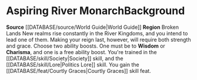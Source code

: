 ﻿---
id: '59'
name: Aspiring River Monarch
source: '[[DATABASE/source/World Guide|World Guide]]'
subcategory: regional

---
# Aspiring River Monarch<span class="item-type">Background</span>

**Source** [[DATABASE/source/World Guide|World Guide]] 
**Region** Broken Lands
New realms rise constantly in the River Kingdoms, and you intend to lead one of them. Making your reign last, however, will require both strength and grace.
Choose two ability boosts. One must be to **Wisdom** or **Charisma**, and one is a free ability boost.
You're trained in the [[DATABASE/skill/Society|Society]] skill, and the [[DATABASE/skill/Lore|Politics Lore]] skill. You gain the [[DATABASE/feat/Courtly Graces|Courtly Graces]] skill feat.